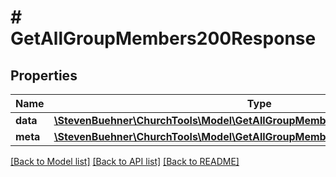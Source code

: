 # # GetAllGroupMembers200Response

## Properties

Name | Type | Description | Notes
------------ | ------------- | ------------- | -------------
**data** | [**\StevenBuehner\ChurchTools\Model\GetAllGroupMembers200ResponseDataInner[]**](GetAllGroupMembers200ResponseDataInner.md) |  | [optional]
**meta** | [**\StevenBuehner\ChurchTools\Model\GetAllGroupMembers200ResponseMeta**](GetAllGroupMembers200ResponseMeta.md) |  | [optional]

[[Back to Model list]](../../README.md#models) [[Back to API list]](../../README.md#endpoints) [[Back to README]](../../README.md)
